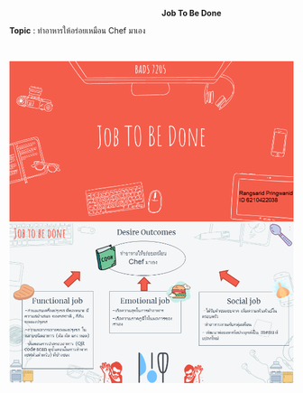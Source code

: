 <p style="padding-left: 270px;"><strong>Job To Be Done&nbsp;</strong></p>
<p><strong>Topic</strong> : ทำอาหารให้อร่อยเหมือน Chef มาเอง</p>
<p>&nbsp;</p>
<img src="https://github.com/rangsarid/BADS7105/blob/main/Homework%2002/Slide1.PNG" />
<img src="https://github.com/rangsarid/BADS7105/blob/main/Homework%2002/Slide2.PNG" />
